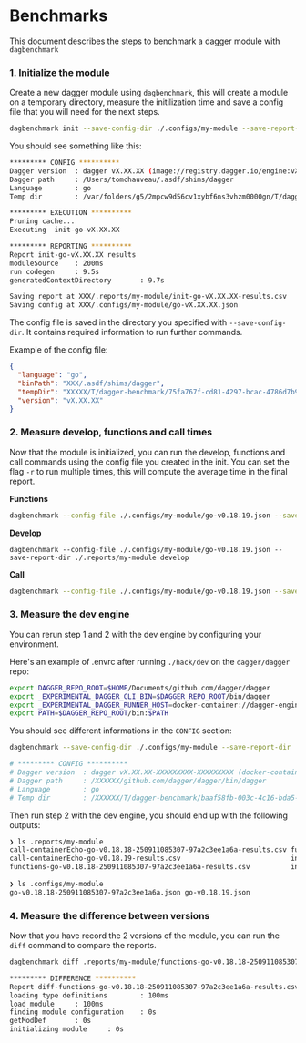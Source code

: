 # Benchmarks

This document describes the steps to benchmark a dagger module with `dagbenchmark`

### 1. Initialize the module

Create a new dagger module using `dagbenchmark`, this will create a module on a temporary directory,
measure the initilization time and save a config file that you will need for the next steps.

```bash
dagbenchmark init --save-config-dir ./.configs/my-module --save-report-dir ./.reports/my-module
```

You should see something like this:

```bash
********* CONFIG **********
Dagger version  : dagger vX.XX.XX (image://registry.dagger.io/engine:vX.XX.XX) darwin/arm64/v8
Dagger path     : /Users/tomchauveau/.asdf/shims/dagger
Language        : go
Temp dir        : /var/folders/g5/2mpcw9d56cv1xybf6ns3vhzm0000gn/T/dagger-benchmark/75fa767f-cd81-4297-bcac-4786d7b9d02f

********* EXECUTION **********
Pruning cache...
Executing  init-go-vX.XX.XX

********* REPORTING **********
Report init-go-vX.XX.XX results
moduleSource    : 200ms
run codegen     : 9.5s
generatedContextDirectory       : 9.7s

Saving report at XXX/.reports/my-module/init-go-vX.XX.XX-results.csv
Saving config at XXX/.configs/my-module/go-vX.XX.XX.json
```

The config file is saved in the directory you specified with `--save-config-dir`. It contains required information to run further commands.

Example of the config file:

```json
{
  "language": "go",
  "binPath": "XXX/.asdf/shims/dagger",
  "tempDir": "XXXXX/T/dagger-benchmark/75fa767f-cd81-4297-bcac-4786d7b9d02f",
  "version": "vX.XX.XX"
}
```

### 2. Measure develop, functions and call times

Now that the module is initialized, you can run the develop, functions and call commands using the config file you created in the init.
You can set the flag `-r` to run multiple times, this will compute the average time in the final report.

**Functions**

```bash
dagbenchmark --config-file ./.configs/my-module/go-v0.18.19.json --save-report-dir ./.reports/my-module functions
```

**Develop**

```
dagbenchmark --config-file ./.configs/my-module/go-v0.18.19.json --save-report-dir ./.reports/my-module develop 
```

**Call**

```bash
dagbenchmark --config-file ./.configs/my-module/go-v0.18.19.json --save-report-dir ./.reports/my-module call 'container-echo --string-arg="foo"'
```

### 3. Measure the dev engine

You can rerun step 1 and 2 with the dev engine by configuring your environment.

Here's an example of .envrc after running `./hack/dev` on the `dagger/dagger` repo:

```bash
export DAGGER_REPO_ROOT=$HOME/Documents/github.com/dagger/dagger
export _EXPERIMENTAL_DAGGER_CLI_BIN=$DAGGER_REPO_ROOT/bin/dagger
export _EXPERIMENTAL_DAGGER_RUNNER_HOST=docker-container://dagger-engine.dev
export PATH=$DAGGER_REPO_ROOT/bin:$PATH
```

You should see different informations in the `CONFIG` section:

```bash
dagbenchmark --save-config-dir ./.configs/my-module --save-report-dir ./.reports/my-module init 

# ********* CONFIG **********
# Dagger version  : dagger vX.XX.XX-XXXXXXXXX-XXXXXXXXX (docker-container://dagger-engine.dev) darwin/arm64/v8
# Dagger path     : /XXXXXX/github.com/dagger/dagger/bin/dagger
# Language        : go
# Temp dir        : /XXXXXX/T/dagger-benchmark/baaf58fb-003c-4c16-bda5-e63236328500
```

Then run step 2 with the dev engine, you should end up with the following outputs:

```bash
❯ ls .reports/my-module 
call-containerEcho-go-v0.18.18-250911085307-97a2c3ee1a6a-results.csv functions-go-v0.18.19-results.csv
call-containerEcho-go-v0.18.19-results.csv                           init-go-v0.18.18-250911085307-97a2c3ee1a6a-results.csv
functions-go-v0.18.18-250911085307-97a2c3ee1a6a-results.csv          init-go-v0.18.19-results.csv
 
❯ ls .configs/my-module 
go-v0.18.18-250911085307-97a2c3ee1a6a.json go-v0.18.19.json
```

### 4. Measure the difference between versions

Now that you have record the 2 versions of the module, you can run the `diff` command to compare the reports.

```bash
dagbenchmark diff .reports/my-module/functions-go-v0.18.18-250911085307-97a2c3ee1a6a-results.csv .reports/my-module/functions-go-v0.18.19-results.csv 

********* DIFFERENCE **********
Report diff-functions-go-v0.18.18-250911085307-97a2c3ee1a6a-results.csv-on-functions-go-v0.18.19-results.csv results
loading type definitions        : 100ms
load module     : 100ms
finding module configuration    : 0s
getModDef       : 0s
initializing module     : 0s
```